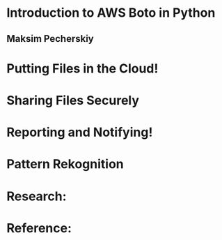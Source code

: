 # Introduction to AWS Boto in Python
## Maksim Pecherskiy

# Putting Files in the Cloud!

# Sharing Files Securely

# Reporting and Notifying!

# Pattern Rekognition

# Research:

# Reference:
